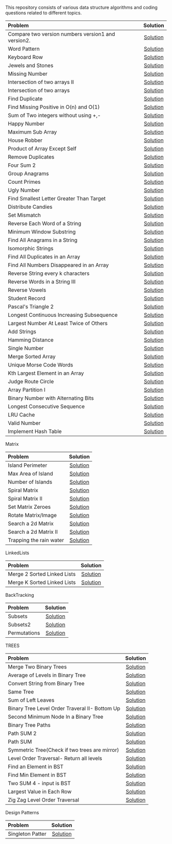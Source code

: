  This repository consists of various data structure algorithms and coding questions related to different topics.


| Problem | Solution |
| :------------ | :----------: |
| Compare two version numbers version1 and version2.|[Solution](MixedQuestions/CompareVersionNumber.java)|
| Word Pattern                                      |[Solution](MixedQuestions/WordPattern.java)|
| Keyboard Row                                      |[Solution](MixedQuestions/KeyboardRow.java)|
| Jewels and Stones                                 |[Solution](MixedQuestions/JewelsandStones.java)|
| Missing Number                                    |[Solution](MixedQuestions/MissingNumber.java)|
| Intersection of two arrays II                     |[Solution](MixedQuestions/IntersectionofTwoArrays2.java)|
| Intersection of two arrays                        |[Solution](MixedQuestions/IntersectionofTwoArrays.java)|
| Find Duplicate                                    |[Solution](MixedQuestions/FindDuplicate.java)|
| Find Missing Positive in O(n)  and O(1)           |[Solution](MixedQuestions/FirstMissingPositive.java)|
| Sum of Two integers without using +,-             |[Solution](MixedQuestions/SumofTwoIntgers.java)|
| Happy Number                                      |[Solution](MixedQuestions/HappyNumber.java)|
| Maximum Sub Array                                 |[Solution](MixedQuestions/MaximumSubarray.java)|
| House Robber                                      |[Solution](MixedQuestions/HouseRobber.java)|
| Product of Array Except Self                      |[Solution](MixedQuestions/ProductofArrayExceptSelf.java)|
| Remove Duplicates                                 |[Solution](MixedQuestions/RemoveDuplicates.java)|
| Four Sum 2                                        |[Solution](MixedQuestions/FourSum2.java)|
| Group Anagrams                                    |[Solution](MixedQuestions/GroupAnagrams.java)|
| Count Primes                                      |[Solution](MixedQuestions/CountPrimes.java)|
| Ugly Number                                       |[Solution](MixedQuestions/UglyNumber.java)|
| Find Smallest Letter Greater Than Target          |[Solution](MixedQuestions/SmallestLetter.java)|
| Distribute Candies                                |[Solution](MixedQuestions/DistributeCandies.java)|
| Set Mismatch                                      |[Solution](MixedQuestions/SetMismatch.java)|
| Reverse Each Word of a String                     |[Solution](MixedQuestions/ReverseEachWord.java)|
| Minimum Window Substring                          |[Solution](MixedQuestions/MinimumWindowSubstring.java)|
| Find All Anagrams in a String                     |[Solution](MixedQuestions/FindAllAnagrams.java)|
| Isomorphic Strings  <Optimize>                    |[Solution](MixedQuestions/IsomorphicStrings.java)|
| Find All Duplicates in an Array                   |[Solution](MixedQuestions/FindAllDuplicatesinanArray.java)|
| Find All Numbers Disappeared in an Array          |[Solution](MixedQuestions/FindAllDisappearedinArray.java)|
| Reverse String every k characters                 |[Solution](MixedQuestions/ReverseString2.java)|
| Reverse Words in a String III                     |[Solution](MixedQuestions/ReverseWordsinaStringIII.java)|
| Reverse Vowels                                    |[Solution](MixedQuestions/ReverseVowels.java)|
| Student Record                                    |[Solution](MixedQuestions/StudentRecord.java)|
| Pascal's Triangle 2                               |[Solution](MixedQuestions/PascalTriangle2.java)|
| Longest Continuous Increasing Subsequence         |[Solution](MixedQuestions/LongestContinuousIncreasingSubsequence.java)|
| Largest Number At Least Twice of Others           |[Solution](MixedQuestions/LargestNumberAtLeastTwiceofOthers.java)|
| Add Strings                                       |[Solution](MixedQuestions/AddStrings.java)|
| Hamming Distance                                  |[Solution](MixedQuestions/HammingDistance.java)|
| Single Number                                     |[Solution](MixedQuestions/SingleNumber.java)|
| Merge Sorted Array                                |[Solution](MixedQuestions/MergeSortedArray.java)|
| Unique Morse Code Words                           |[Solution](MixedQuestions/UniqueMorseCodeWords.java)|
| Kth Largest Element in an Array                   |[Solution](MixedQuestions/KthLargestElementinanArray.java)|
| Judge Route Circle                                |[Solution](MixedQuestions/JudgeRouteCircle.java)|
| Array Partition I                                 |[Solution](MixedQuestions/ArrayPartitionI.java)|
| Binary Number with Alternating Bits               |[Solution](MixedQuestions/BinaryNumberwithAlternatingBits.java)|
| Longest Consecutive Sequence                      |[Solution](MixedQuestions/LongestConsecutiveSequence.java)|
| LRU Cache                                         |[Solution](MixedQuestions/LRUCache.java)|
| Valid Number                                      |[Solution](MixedQuestions/ValidNumber.java)|
| Implement Hash Table                              |[Solution](MixedQuestions/HashTable.java)|

 Matrix
 
 | Problem | Solution |
 | :------------- | :----------: |
 | Island Perimeter                                 |[Solution](MixedQuestions/IslandPerimeter.java)|
 | Max Area of Island                               |[Solution](MixedQuestions/MaxAreaofIsland.java)|
 | Number of Islands                                |[Solution](MixedQuestions/NumberofIslands.java)|
 | Spiral Matrix                                    |[Solution](MixedQuestions/SpiralMatrix.java)|
 | Spiral Matrix II                                 |[Solution](MixedQuestions/SpiralMatrixII.java)|
 | Set Matrix Zeroes                                |[Solution](MixedQuestions/SetMatrixZeroes.java)|
 | Rotate Matrix/Image                              |[Solution](MixedQuestions/RotateaMatrix.java)|
 | Search a 2d Matrix                               |[Solution](MixedQuestions/Searcha2dMatrix.java)|
 | Search a 2d Matrix  II                           |[Solution](MixedQuestions/Searcha2dMatrix2.java)|
 | Trapping the rain water                          |[Solution](MixedQuestions/Trappingtherainwater.java)|

 LinkedLists
 
 | Problem | Solution |
 | :------------- | :----------: |
 | Merge 2 Sorted Linked Lists                      |[Solution](LinkedList/Merge2SortedLinkedLists.java)|
 | Merge K Sorted Linked Lists                      |[Solution](LinkedList/MergeKSortedLists.java)|

 BackTracking
  
  | Problem | Solution |
  | :------------- | :----------: |
  | Subsets                                        |[Solution](BackTracking/Subsets.java)|
  | Subsets2                                       |[Solution](BackTracking/Subsets2.java)|
  | Permutations                                   |[Solution](BackTracking/Permutations.java)|

  

 TREES
 
 | Problem | Solution |
 | :------------- | :----------: |
 | Merge Two Binary Trees                                 |[Solution](Trees/MergeTwoBinaryTrees.java)|
 | Average of Levels in Binary Tree                       |[Solution](Trees/AverageofLevelsInBinaryTree.java)|
 | Convert String from Binary Tree                        |[Solution](Trees/StringfromBinaryTree.java)|
 | Same Tree                                              |[Solution](Trees/SameTree.java)|
 | Sum of Left Leaves                                     |[Solution](Trees/SumofLeftLeaves.java)|
 | Binary Tree Level Order Traveral II- Bottom Up         |[Solution](Trees/LeverOrderTraversal2.java)|
 | Second Minimum Node In a Binary Tree                   |[Solution](Trees/SecMinNodeinBT.java)|
 | Binary Tree  Paths                                     |[Solution](Trees/BinaryTreePaths.java)|
 | Path SUM 2                                             |[Solution](Trees/PathSum2.java)|
 | Path SUM                                               |[Solution](Trees/PathSum.java)|
 | Symmetric Tree(Check if two trees are mirror)          |[Solution](Trees/SymmetricTree.java)|   
 | Level Order Traversal- Return all levels               |[Solution](Trees/LeetCodeLevelOrderTraversal.java)|
 | Find an Element in BST                                 |[Solution](Trees/BSTSearch.java)|
 | Find Min Element in BST                                |[Solution](Trees/MinElementinBST.java)|
 | Two SUM 4 - input is BST                               |[Solution](Trees/TwoSumBST.java)|
 | Largest Value in Each Row                              |[Solution](Trees/LargestValueinEachRow.java)|
 | Zig Zag Level Order Traversal                          |[Solution](Trees/ZigZagLevelOrderTraversal.java)|

 
  Design Patterns
  
  | Problem | Solution |
  | :------------- | :----------: |
  | Singleton Patter                                      |[Solution](DesignPattern/Singleton.java)|
 
    
 
